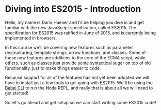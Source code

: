 # Diving into ES2015 - Introduction

Hello, my name is Darin Haener and I'll be helping you dive in and get familiar
with the new JavaScript specification, called ES2015. The specification for
ES2015 was ratified in June of 2015, and is currently being implemented in
browsers.

In this course we'll be covering new features such as parameter destructuring,
template strings, arrow functions, and classes. Some of these new features
are additions to the core of the ECMA script, while others, such as classes
just provide some syntactical sugar on top of old functionality, just to make
things easier to code.

Because support for all of the features has not yet been adopted we will have
to install just a few tools to get going with ES2015. We'll be using the
[Babel CLI](https://babeljs.io/docs/usage/cli/) to run the Node REPL, and
really that is about all we will need to get started!

So let's go ahead and get setup so we can start writing some ES2015 code!
